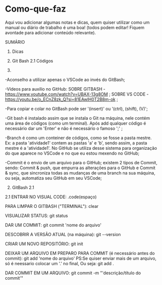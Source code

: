 # Como-que-faz

Aqui vou adicionar algumas notas e dicas, quem quiser utilizar como um manual ou diário de trabalho é uma boa!
(todos podem editar! Fiquem avontade para adicionar conteúdo relevante).

SUMÁRIO
1. Dicas
2. Git Bash
   2.1 Códigos

1.
-Aconselho a utilizar apenas o VSCode ao invés do GitBash;

-Vídeos para auxilio no GitHub: SOBRE GITBASH - https://www.youtube.com/watch?v=UBAX-13g8OM ;
                               SOBRE VS CODE - https://youtu.be/o_ECnZ8zk_Q?si=81EAwlH0T2B8m-ok ;

-Para copiar e colar no GitBash pode ser '(insert)' ou '(ctrl), (shift), (V)';

-Git bash é instalado assim que se instala o Git na máquina, nele contém uma área de códigos (como um terminal). Após add qualquer código é necessário dar um 'Enter' e não é necessário o famoso ';' ;

-Branch é como um conteiner de códigos, como se fosse a pasta mestre. Ex: a pasta 'atividade1' contem as pastas
'a' e 'b', sendo assim, a pasta mestre é a 'atividade1'. No GitHub se utiliza desse sistema para organização do que aparece no VSCode e no que eu estou mexendo no GitHub;

-Commit é o envio de um arquivo para o GitHub; existem 2 tipos de Commit, sendo: Commit & push, que empurra as alterações para o GitHub e Commit & sync, que sincroniza todas as mudanças de uma branch na sua máquina, ou seja, automatiza seu GitHub em seu VSCode;


2. GitBash
2.1

2.1
ENTRAR NO VISUAL CODE:
.code(espaço)

PARA LIMPAR O GITBASH ("TERMINAL"):
clear

VISUALIZAR STATUS:
git status

DAR UM COMMIT:
git commit 'nome do arquivo'

DESCOBRIR A VERSÃO ATUAL (na máquina):
git --version

CRIAR UM NOVO REPOSITÓRIO:
git init

DEIXAR UM ARQUIVO EM PREPARO PARA COMMIT (é necessário antes do commit):
git add 'nome do arquivo'
PS:Se quiser enviar mais de um arquivo, só é neessario colocar um '.' no final,
Ou seja: git add .

DAR COMMIT EM UM ARQUIVO:
git commit -m "'descrição/título do commit'"
